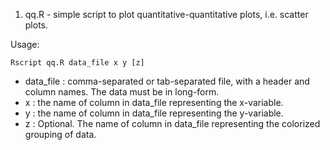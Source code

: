 
1. qq.R - simple script to plot quantitative-quantitative plots, i.e. scatter plots.

Usage:
```
Rscript qq.R data_file x y [z]
```

- data_file : comma-separated or tab-separated file, with a header and column names.  The data must be in long-form.
- x : the name of column in data_file representing the x-variable.
- y : the name of column in data_file representing the y-variable.
- z : Optional. The name of column in data_file representing the colorized grouping of data.
